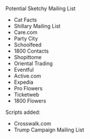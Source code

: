 Potential Sketchy Mailing List
- Cat Facts
- Shillary Mailing List
- Care.com
- Party City
- Schoolfeed
- 1800 Contacts
- Shopittome
- Oriental Trading
- Eventful
- Active.com
- Expedia
- Pro Flowers
- Ticketweb
- 1800 Flowers

Scripts added:
- Crosswalk.com
- Trump Campaign Mailing List